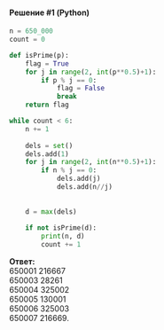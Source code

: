 #### Решение #1 (Python)
```python
n = 650_000
count = 0

def isPrime(p):
	flag = True
	for j in range(2, int(p**0.5)+1):
		if p % j == 0:
			flag = False
			break
	return flag

while count < 6:
	n += 1
	
	dels = set()
	dels.add(1)
	for j in range(2, int(n**0.5)+1):
		if n % j == 0:
			dels.add(j)
			dels.add(n//j)
	
	
	d = max(dels)
	
	if not isPrime(d):
		print(n, d)
		count += 1
```

**Ответ:**<br>
650001 216667<br>
650003 28261<br>
650004 325002<br>
650005 130001<br>
650006 325003<br>
650007 216669.
